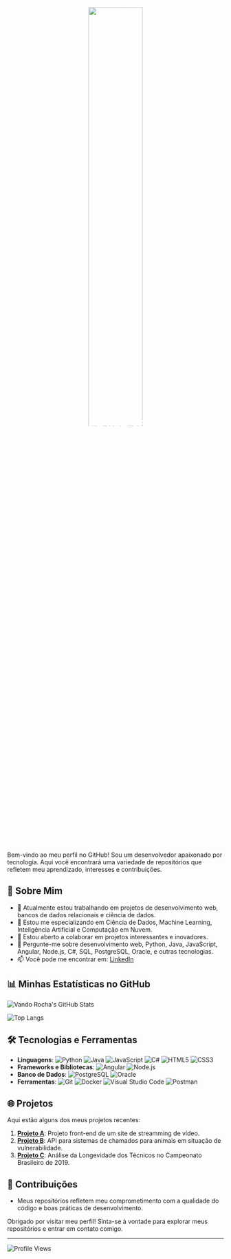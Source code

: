 <div style="position: relative; text-align: center; color: white;">
  <img src="https://i.giphy.com/qgQUggAC3Pfv687qPC.webp" alt="Header" style="width:50%">
  <div style="position: absolute; top: 50%; left: 50%; transform: translate(-50%, -50%);">
    <h1>Olá, Eu sou Vando Rocha! 👋</h1>
  </div>
</div>

Bem-vindo ao meu perfil no GitHub! Sou um desenvolvedor apaixonado por tecnologia. Aqui você encontrará uma variedade de repositórios que refletem meu aprendizado, interesses e contribuições.

## 🚀 Sobre Mim

- 🔭 Atualmente estou trabalhando em projetos de desenvolvimento web, bancos de dados relacionais e ciência de dados.
- 🌱 Estou me especializando em Ciência de Dados, Machine Learning, Inteligência Artificial e Computação em Nuvem.
- 👯 Estou aberto a colaborar em projetos interessantes e inovadores.
- 💬 Pergunte-me sobre desenvolvimento web, Python, Java, JavaScript, Angular, Node.js, C#, SQL, PostgreSQL, Oracle, e outras tecnologias.
- 📫 Você pode me encontrar em: [LinkedIn](https://www.linkedin.com/in/vanderlandio-rocha/)

## 📊 Minhas Estatísticas no GitHub

![Vando Rocha's GitHub Stats](https://github-readme-stats.vercel.app/api?username=Vando-Rocha&show_icons=true&theme=radical)

![Top Langs](https://github-readme-stats.vercel.app/api/top-langs/?username=Vando-Rocha&layout=compact&theme=radical)

## 🛠️ Tecnologias e Ferramentas

- **Linguagens**: ![Python](https://img.shields.io/badge/-Python-333333?style=flat&logo=python) ![Java](https://img.shields.io/badge/-Java-333333?style=flat&logo=java) ![JavaScript](https://img.shields.io/badge/-JavaScript-333333?style=flat&logo=javascript) ![C#](https://img.shields.io/badge/-C%23-333333?style=flat&logo=c-sharp) ![HTML5](https://img.shields.io/badge/-HTML5-333333?style=flat&logo=html5) ![CSS3](https://img.shields.io/badge/-CSS3-333333?style=flat&logo=css3)
- **Frameworks e Bibliotecas**: ![Angular](https://img.shields.io/badge/-Angular-333333?style=flat&logo=angular) ![Node.js](https://img.shields.io/badge/-Node.js-333333?style=flat&logo=node.js)
- **Banco de Dados**: ![PostgreSQL](https://img.shields.io/badge/-PostgreSQL-333333?style=flat&logo=postgresql) ![Oracle](https://img.shields.io/badge/-Oracle-333333?style=flat&logo=oracle)
- **Ferramentas**: ![Git](https://img.shields.io/badge/-Git-333333?style=flat&logo=git) ![Docker](https://img.shields.io/badge/-Docker-333333?style=flat&logo=docker) ![Visual Studio Code](https://img.shields.io/badge/-VS%20Code-333333?style=flat&logo=visual-studio-code) ![Postman](https://img.shields.io/badge/-Postman-333333?style=flat&logo=postman)

## 🌐 Projetos

Aqui estão alguns dos meus projetos recentes:

1. **[Projeto A](https://github.com/Vando-Rocha/TekFlix_Streaming)**: Projeto front-end de um site de streamming de vídeo.
2. **[Projeto B](https://github.com/Vando-Rocha/save-pet)**: API para sistemas de chamados para animais em situação de vulnerabilidade.
3. **[Projeto C](https://github.com/Vando-Rocha/Projeto-Ada-Tech-Estatistica-no-futebol)**: Análise da Longevidade dos Técnicos no Campeonato Brasileiro de 2019.

## 🌟 Contribuições

- Meus repositórios refletem meu comprometimento com a qualidade do código e boas práticas de desenvolvimento.

Obrigado por visitar meu perfil! Sinta-se à vontade para explorar meus repositórios e entrar em contato comigo.

---

![Profile Views](https://komarev.com/ghpvc/?username=Vando-Rocha&color=blue)
